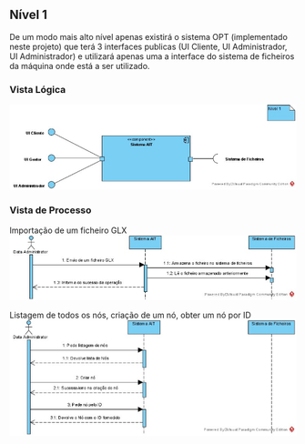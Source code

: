 ## Nível 1
De um modo mais alto nível apenas existirá o sistema OPT (implementado neste projeto) que terá 3 interfaces publicas (UI Cliente, UI Administrador, UI Administrador) e utilizará apenas uma a interface do sistema de ficheiros da máquina onde está a ser utilizado.
### Vista Lógica
![Diagrama de Nível 1](Diagramas/N1.jpg)

### Vista de Processo
Importação de um ficheiro GLX
![Diagrama de Nível 1](Diagramas/N1-SSD-GLX.jpg)

Listagem de todos os nós, criação de um nó, obter um nó por ID
![Diagrama de Nível 1](Diagramas/N1-SSD-ReadWrite.jpg)